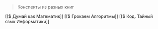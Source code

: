 > Конспекты из разных книг

[[$ Думай как Математик]]
[[$ Грокаем Алгоритмы]]
[[$ Код. Тайный язык Информатики]]

